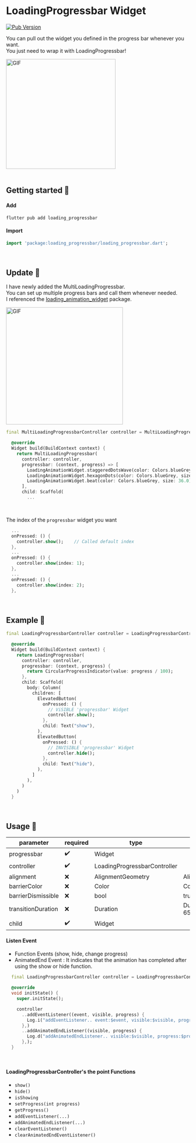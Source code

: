# LoadingProgressbar Widget
[![Pub Version](https://img.shields.io/pub/v/loading_progressbar?color=blue)](https://pub.dev/packages/loading_progressbar)

You can pull out the widget you defined in the progress bar whenever you want.<br/>
You just need to wrap it with LoadingProgressbar!<br/>

<img src="https://github.com/user-attachments/assets/163f6763-026f-43d9-9d99-5ad2faa06abb" alt="GIF" width="300">

<br/>
<br/>

## Getting started 🌱

#### Add
```text
flutter pub add loading_progressbar
```

#### Import
```dart
import 'package:loading_progressbar/loading_progressbar.dart';
```

<br/>

## Update 🎁
I have newly added the MultiLoadingProgressbar. <br/>
You can set up multiple progress bars and call them whenever needed. <br/>
I referenced the [loading_animation_widget](https://pub.dev/packages/loading_animation_widget) package.

<img src="https://github.com/user-attachments/assets/7c678a53-83d8-4be8-b1c6-ceb61bb64665" alt="GIF" width="320"/>

```dart
final MultiLoadingProgressbarController controller = MultiLoadingProgressbarController(itemCount: 3);

  @override
  Widget build(BuildContext context) {
    return MultiLoadingProgressbar(
      controller: controller,
      progressbar: (context, progress) => [
        LoadingAnimationWidget.staggeredDotsWave(color: Colors.blueGrey, size: 36.0),
        LoadingAnimationWidget.hexagonDots(color: Colors.blueGrey, size: 36.0),
        LoadingAnimationWidget.beat(color: Colors.blueGrey, size: 36.0)
      ],
      child: Scaffold(
        ...
```
<br/>

The index of the `progressbar` widget you want
```dart
  ...
  onPressed: () {
    controller.show();    // Called default index
  },
  ...
  onPressed: () {
    controller.show(index: 1);
  },
  ...
  onPressed: () {
    controller.show(index: 2);
  },  
```


<br/>

## Example 🎈
```dart
final LoadingProgressbarController controller = LoadingProgressbarController();

  @override
  Widget build(BuildContext context) {
    return LoadingProgressbar(
      controller: controller,
      progressbar: (context, progress) {
        return CircularProgressIndicator(value: progress / 100);
      },
      child: Scaffold(
        body: Column(
          children: [
            ElevatedButton(
              onPressed: () {
                // ViSIBLE 'progressbar' Widget
                controller.show();
              },
              child: Text("show"),
            ),
            ElevatedButton(
              onPressed: () {
                // INVISIBLE 'progressbar' Widget
                controller.hide();
              },
              child: Text("hide"),
            ),
          ]
        ),
      )
    )
  }
```

<br/>

## Usage 🚀
|  parameter           |  required            |  type                          | default                       |
|----------------------|----------------------|--------------------------------|-------------------------------|
|  progressbar         |  :heavy_check_mark:  |  Widget                        |                               |
|  controller          |  :heavy_check_mark:  |  LoadingProgressbarController  |                               |
|  alignment           |  :x:                 |  AlignmentGeometry             |  Alignment.center             |
|  barrierColor        |  :x:                 |  Color                         |  Colors.black54               |
|  barrierDismissible  |  :x:                 |  bool                          |  true                         |
|  transitionDuration  |  :x:                 |  Duration                      |  Duration(milliseconds: 650)  |
|  child               |  :heavy_check_mark:  |  Widget                        |                               |

#### Listen Event

- Function Events (show, hide, change progress)
- AnimatedEnd Event : It indicates that the animation has completed after using the show or hide function.

```dart
  final LoadingProgressbarController controller = LoadingProgressbarController();
  
  @override
  void initState() {
    super.initState();

    controller
      ..addEventListener((event, visible, progress) {
        Log.i("addEventListener.. event:$event, visible:$visible, progress:$progress");
      },)
      ..addAnimatedEndListener((visible, progress) {
        Log.d("addAnimatedEndListener.. visible:$visible, progress:$progress");
      },);
  }
```

<br/>

#### LoadingProgressbarController's the point Functions

- `show()`
- `hide()`
- `isShowing`
- `setProgress(int progress)`
- `getProgress()`
- `addEventListener(...)`
- `addAnimatedEndListener(...)`
- `clearEventListener()`
- `clearAnimatedEndEventListener()`

<br/> 
